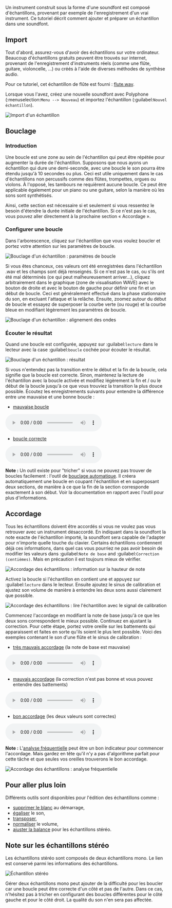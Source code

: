 Un instrument construit sous la forme d'une soundfont est composé d'échantillons, provenant par exemple de l'enregistrement d'un vrai instrument.
Ce tutoriel décrit comment ajouter et préparer un échantillon dans une soundfont.


## Import


Tout d'abord, assurez-vous d'avoir des échantillons sur votre ordinateur.
Beaucoup d'échantillons gratuits peuvent être trouvés sur internet, provenant de l'enregistrement d'instruments réels (comme une flûte, guitare, violoncelle, …) ou créés à l'aide de diverses méthodes de synthèse audio.

Pour ce tutoriel, cet échantillon de flûte est fourni&nbsp;: <a href="downloads/tutorials/flute.wav" download>flute.wav</a>.

Lorsque vous l'avez, créez une nouvelle soundfont avec Polyphone (:menuselection:`Menu --> Nouveau`) et importez l'échantillon (:guilabel:`Nouvel échantillon`).


![Import d'un échantillon](images/import-sample.png "Import d'un échantillon")


## Bouclage


### Introduction


Une boucle est une zone au sein de l'échantillon qui peut être répétée pour augmenter la durée de l'échantillon.
Supposons que nous ayons un échantillon qui dure une demi-seconde, avec une boucle le son pourra être étendu jusqu'à 10 secondes ou plus.
Ceci est utile uniquement dans le cas d'échantillons non percussifs comme des flûtes, trompettes, orgues ou violons.
À l'opposé, les tambours ne requièrent aucune boucle.
Ce peut être applicable également pour un piano ou une guitare, selon la manière où les sons sont synthétisés.

Ainsi, cette section est nécessaire si et seulement si vous ressentez le besoin d'étendre la durée initiale de l'échantillon.
Si ce n'est pas le cas, vous pouvez aller directement à la prochaine section «&nbsp;Accordage&nbsp;».


### Configurer une boucle


Dans l'arborescence, cliquez sur l'échantillon que vous voulez boucler et portez votre attention sur les paramètres de boucle.


![Bouclage d'un échantillon&nbsp;: paramètres de boucle](images/loop-sample-1.png "Bouclage d'un échantillon&nbsp;: paramètres de boucle")


Si vous êtes chanceux, ces valeurs ont été enregistrées dans l'échantillon .wav et les champs sont déjà renseignés.
Si ce n'est pas le cas, ou s'ils ont été mal déterminés (ce qui peut malheureusement arriver…), cliquez arbitrairement dans le graphique (zone de visualisation WAVE) avec le bouton de droite et avec le bouton de gauche pour définir une fin et un début de boucle.
Ceci est généralement effectué dans la phase stationnaire du son, en excluant l'attaque et la relâche.
Ensuite, zoomez autour du début de boucle et essayez de superposer la courbe verte (ou rouge) et la courbe bleue en modifiant légèrement les paramètres de boucle.


![Bouclage d'un échantillon&nbsp;: alignement des ondes](images/loop-sample-2.png "Bouclage d'un échantillon&nbsp;: alignement des ondes")


### Écouter le résultat


Quand une boucle est configurée, appuyez sur :guilabel:`lecture` dans le lecteur avec la case :guilabel:`boucle` cochée pour écouter le résultat.


![Bouclage d'un échantillon&nbsp;: résultat](images/loop-sample-3.png "Bouclage d'un échantillon&nbsp;: résultat")


Si vous n'entendez pas la transition entre le début et la fin de la boucle, cela signifie que la boucle est correcte.
Sinon, maintenez la lecture de l'échantillon avec la boucle activée et modifiez légèrement la fin et / ou le début de la boucle jusqu'à ce que vous trouviez la transition la plus douce possible.
Écoutez les enregistrements suivants pour entendre la différence entre une mauvaise et une bonne boucle&nbsp;:

* <a href="downloads/tutorials/bad-loop.mp3" download>mauvaise boucle</a>

![](downloads/tutorials/bad-loop.mp3)

* <a href="downloads/tutorials/good-loop.mp3" download>boucle correcte</a>

![](downloads/tutorials/good-loop.mp3)


**Note&nbsp;:** Un outil existe pour "tricher" si vous ne pouvez pas trouver de boucles facilement&nbsp;: l'outil de [bouclage automatique](manual/soundfont-editor/tools/sample-tools.md#doc_autoloop).
Il créera automatiquement une boucle en coupant l'échantillon et en superposant deux sections, de manière à ce que la fin de la section corresponde exactement à son début.
Voir la documentation en rapport avec l'outil pour plus d'informations.


## Accordage


Tous les échantillons doivent être accordés si vous ne voulez pas vous retrouver avec un instrument désaccordé.
En indiquant dans la soundfont la note exacte de l'échantillon importé, la soundfont sera capable de l'adapter pour n'importe quelle touche du clavier.
Certains échantillons contiennent déjà ces informations, dans quel cas vous pourriez ne pas avoir besoin de modifier les valeurs dans :guilabel:`Note de base` and :guilabel:`Correction (centièmes)`.
Mais en précaution il est toujours mieux de vérifier.


![Accordage des échantillons&nbsp;: information sur la hauteur de note](images/tune-sample-1.png "Accordage des échantillons&nbsp;: information sur la hauteur de note")


Activez la boucle si l'échantillon en contient une et appuyez sur :guilabel:`lecture` dans le lecteur.
Ensuite ajoutez le sinus de calibration et ajustez son volume de manière à entendre les deux sons aussi clairement que possible.


![Accordage des échantillons&nbsp;: lire l'échantillon avec le signal de calibration](images/tune-sample-2.png "Accordage des échantillons&nbsp;: lire l'échantillon avec le signal de calibration")


Commencez l'accordage en modifiant la note de base jusqu'à ce que les deux sons correspondent le mieux possible.
Continuez en ajustant la correction.
Pour cette étape, portez votre oreille sur les battements qui apparaissent et faites en sorte qu'ils soient le plus lent possible.
Voici des exemples contenant le son d'une flûte et le sinus de calibration&nbsp;:

* <a href="downloads/tutorials/very-bad-tune.mp3" download>très mauvais accordage</a> (la note de base est mauvaise)

![](downloads/tutorials/very-bad-tune.mp3)

* <a href="downloads/tutorials/bad-tune.mp3" download>mauvais accordage</a> (la correction n'est pas bonne et vous pouvez entendre des battements)

![](downloads/tutorials/bad-tune.mp3)

* <a href="downloads/tutorials/good-tune.mp3" download>bon accordage</a> (les deux valeurs sont correctes)

![](downloads/tutorials/good-tune.mp3)


**Note&nbsp;:** L'[analyse fréquentielle](manual/soundfont-editor/editing-pages/sample-editor.md#doc_fred) peut être un bon indicateur pour commencer l'accordage. Mais gardez en tête qu'il n'y a pas d'algorithme parfait pour cette tâche et que seules vos oreilles trouverons le bon accordage.


![Accordage des échantillons&nbsp;: analyse fréquentielle](images/tune-sample-3.png "Accordage des échantillons&nbsp;: analyse fréquentielle")


## Pour aller plus loin


Différents outils sont disponibles pour l'édition des échantillons comme&nbsp;:

* [supprimer le blanc](manual/soundfont-editor/tools/sample-tools.md#doc_removeblank) au démarrage,
* [égaliser](manual/soundfont-editor/editing-pages/sample-editor#doc_eq) le son,
* [transposer](manual/soundfont-editor/tools/sample-tools.md#doc_transpose),
* [normaliser](manual/soundfont-editor/tools/sample-tools.md#doc_volume) le volume,
* [ajuster la balance](manual/soundfont-editor/tools/sample-tools.md#doc_balance) pour les échantillons stéréo.


## Note sur les échantillons stéréo


Les échantillons stéréo sont composés de deux échantillons mono.
Le lien est conservé parmi les informations des échantillons.


![Échantillon stéréo](images/stereo-sample.png "Échantillon stéréo")


Gérer deux échantillons mono peut ajouter de la difficulté pour les boucler car une boucle peut être correcte d'un côté et pas de l'autre.
Dans ce cas, n'hésitez pas à tricher en configurant des boucles différentes pour le côté gauche et pour le côté droit.
La qualité du son n'en sera pas affectée.